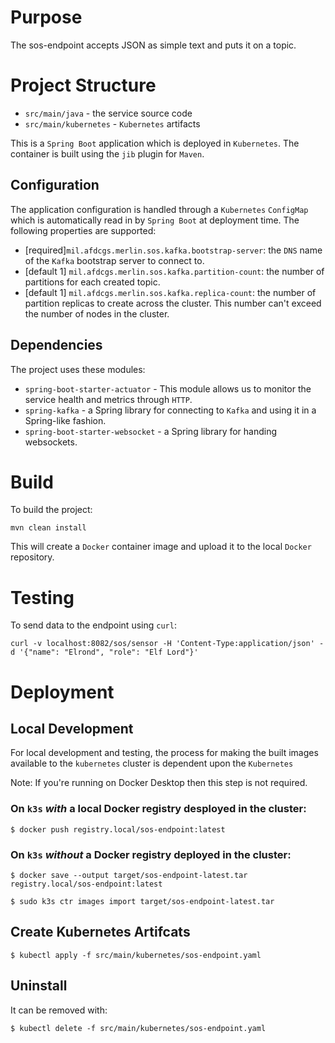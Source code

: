 # Purpose

The sos-endpoint accepts JSON as simple text and puts it on a topic. 

# Project Structure

* `src/main/java` - the service source code
* `src/main/kubernetes` - `Kubernetes` artifacts

This is a `Spring Boot` application which is deployed in `Kubernetes`. The container is built using the `jib` plugin
for `Maven`.

## Configuration

The application configuration is handled through a `Kubernetes` `ConfigMap` which is automatically read in by `Spring
Boot` at deployment time. The following properties are supported:

* [required]`mil.afdcgs.merlin.sos.kafka.bootstrap-server`: the `DNS` name of the `Kafka` bootstrap server to connect
  to.
* [default 1] `mil.afdcgs.merlin.sos.kafka.partition-count`: the number of partitions for each created topic.
* [default 1] `mil.afdcgs.merlin.sos.kafka.replica-count`: the number of partition replicas to create across the
  cluster. This number can't exceed the number of nodes in the cluster.


## Dependencies

The project uses these modules:

* `spring-boot-starter-actuator` - This module allows us to monitor the service health and metrics through `HTTP`.
* `spring-kafka` - a Spring library for connecting to `Kafka` and using it in a Spring-like fashion.
* `spring-boot-starter-websocket` - a Spring library for handing websockets.

# Build

To build the project:
```shell
mvn clean install
```

This will create a `Docker` container image and upload it to the local `Docker` repository.

# Testing
To send data to the endpoint using `curl`:
```shell
curl -v localhost:8082/sos/sensor -H 'Content-Type:application/json' -d '{"name": "Elrond", "role": "Elf Lord"}'
```

# Deployment
## Local Development
For local development and testing, the process for making the built images available to the `kubernetes` cluster is
dependent upon the `Kubernetes`

Note: If you're running on Docker Desktop then this step is not required.

### On `k3s` *with* a local Docker registry desployed in the cluster:
```shell
$ docker push registry.local/sos-endpoint:latest
```

### On `k3s` *without* a Docker registry deployed in the cluster:
```shell
$ docker save --output target/sos-endpoint-latest.tar registry.local/sos-endpoint:latest
```
```shell
$ sudo k3s ctr images import target/sos-endpoint-latest.tar
```

## Create Kubernetes Artifcats
```shell
$ kubectl apply -f src/main/kubernetes/sos-endpoint.yaml
```

## Uninstall
It can be removed with:
```shell
$ kubectl delete -f src/main/kubernetes/sos-endpoint.yaml
```



